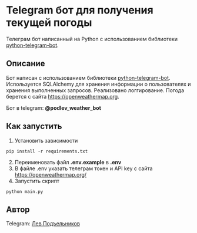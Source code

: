 # Telegram бот для получения текущей погоды

Телеграм бот написанный на Python с использованием библиотеки [python-telegram-bot](https://github.com/python-telegram-bot/python-telegram-bot).

## Описание
Бот написан с использованием  библиотеки [python-telegram-bot](https://github.com/python-telegram-bot/python-telegram-bot). Используется SQLAlchemy для хранения информации о пользователях и хранения выполненных запросов. Реализовано логгирование. Погода берется с сайта https://openweathermap.org.

Бот в telegram: **@podlev_weather_bot**

## Как запустить
1. Установить зависимости
```
pip install -r requirements.txt
```
2. Переименовать файл **.env.example** в **.env**
3. В файле .env указать телеграм токен и API key с сайта https://openweathermap.org/
4. Запустить скрипт
```
python main.py
```

## Автор
Telegram: [Лев Подъельников](https://t.me/podlev)

